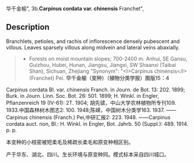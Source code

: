 华千金榆",
3b.**Carpinus cordata var. chinensis** Franchet",

## Description
Branchlets, petioles, and rachis of inflorescence densely pubescent and villous. Leaves sparsely villous along midvein and lateral veins abaxially.

> *  Forests on moist mountain slopes; 700-2400 m. Anhui, SE Gansu, Guizhou, Hubei, Hunan, Jiangsu, Jiangxi, SW Shaanxi (Taibai Shan), Sichuan, Zhejiang
  "Synonym": "&lt;I&gt;Carpinus chinensis&lt;/I&gt; (Franchet) Pei.
**华千金榆（变种）（植物分类学报）图版15：4**

Carpinus cordata Bl. var. chinensis Franch. in Journ. de Bot. 13: 202. 1899; Burk. in Journ. Linn. Soc. Bot. 26: 501. 1899; H. Winkl. in Engler, Pflanzenreich 19 (IV-61): 2T. 1904; 胡先骕，中山大学农林植物所专刊109. 1933.中国森林树木图志2: 100. 1948;陈嵘，中国树木分类学163. 1937. ——Carpinus chinensis (Franch.) Pei,中研汇报2: 223. 1948. ——Carpinus cordata auct. non, Bl.: H. Winkl. in Engler, Bot. Jahrb. 50 (Suppl.): 489. 1914. p. p.

本变种的小枝密被短柔毛及稀疏长柔毛和原变种相区别。

产于华东、湖北、四川。生长环境与原变种同。模式标本采自四川城口。
